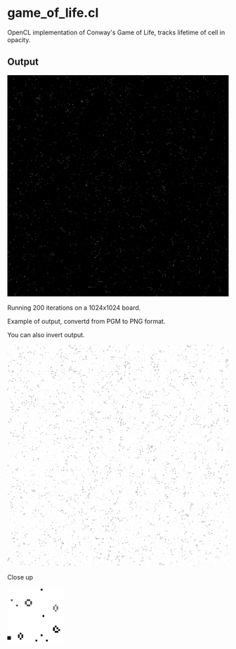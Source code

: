 # game_of_life.cl
OpenCL implementation of Conway's Game of Life, tracks lifetime of cell in opacity.

## Output

![Output converted to PNG](black_white.png)

Running 200 iterations on a 1024x1024 board.

Example of output, convertd from PGM to PNG format.

You can also invert output.

![1024x1024 game of life](game_of_life_1k.png)

Close up

![Close up of output](closeup.png)
